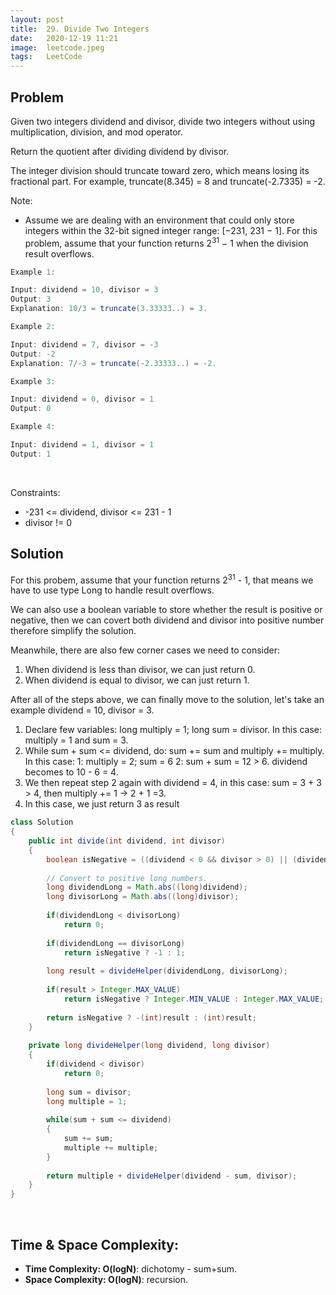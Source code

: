 ```yaml
---
layout: post 
title:  29. Divide Two Integers
date:   2020-12-19 11:21
image:  leetcode.jpeg
tags:   LeetCode
---
```


## Problem

Given two integers dividend and divisor, divide two integers without using multiplication, division, and mod operator.

Return the quotient after dividing dividend by divisor.

The integer division should truncate toward zero, which means losing its fractional part. For example, truncate(8.345) = 8 and truncate(-2.7335) = -2.

Note:

* Assume we are dealing with an environment that could only store integers within the 32-bit signed integer range: [−231,  231 − 1]. For this problem, assume that your function returns 2<sup>31</sup> − 1 when the division result overflows.

```java
Example 1:

Input: dividend = 10, divisor = 3
Output: 3
Explanation: 10/3 = truncate(3.33333..) = 3.

Example 2:

Input: dividend = 7, divisor = -3
Output: -2
Explanation: 7/-3 = truncate(-2.33333..) = -2.

Example 3:

Input: dividend = 0, divisor = 1
Output: 0

Example 4:

Input: dividend = 1, divisor = 1
Output: 1
```

<!-- Line breaks -->
<br />

Constraints:

* -231 <= dividend, divisor <= 231 - 1
* divisor != 0

## Solution

For this probem, assume that your function returns 2<sup>31</sup> - 1, that means we have to use type Long to handle result overflows. 

We can also use a boolean variable to store whether the result is positive or negative, then we can covert both dividend and divisor into positive number therefore simplify the solution.  

Meanwhile, there are also few corner cases we need to consider:

1. When dividend is less than divisor, we can just return 0.
2. When dividend is equal to divisor, we can just return 1.

After all of the steps above, we can finally move to the solution, let's take an example dividend = 10, divisor = 3.

1. Declare few variables: long multiply = 1; long sum = divisor. In this case: multiply = 1 and sum = 3.
2. While sum + sum <= dividend, do: sum += sum and multiply += multiply. In this case:
    1: multiply = 2; sum = 6
    2: sum + sum = 12 > 6. dividend becomes to 10 - 6 = 4.
3. We then repeat step 2 again with dividend = 4, in this case: sum = 3 + 3 > 4, then multiply += 1 -> 2 + 1 =3.
4. In this case, we just return 3 as result 

```java
class Solution 
{    
    public int divide(int dividend, int divisor) 
    {
        boolean isNegative = ((dividend < 0 && divisor > 0) || (dividend > 0 && divisor < 0));
        
        // Convert to positive long numbers.
        long dividendLong = Math.abs((long)dividend);
        long divisorLong = Math.abs((long)divisor);
        
        if(dividendLong < divisorLong)
            return 0;
        
        if(dividendLong == divisorLong)
            return isNegative ? -1 : 1;
        
        long result = divideHelper(dividendLong, divisorLong);
        
        if(result > Integer.MAX_VALUE)
            return isNegative ? Integer.MIN_VALUE : Integer.MAX_VALUE;
        
        return isNegative ? -(int)result : (int)result;
    }
    
    private long divideHelper(long dividend, long divisor)
    {
        if(dividend < divisor)
            return 0;
        
        long sum = divisor;
        long multiple = 1;
        
        while(sum + sum <= dividend)
        {
            sum += sum;
            multiple += multiple;
        }
        
        return multiple + divideHelper(dividend - sum, divisor);
    }
}
```

<!-- Line breaks -->
<br />

## Time & Space Complexity:

* **Time Complexity: O(logN)**: dichotomy - sum+sum.
* **Space Complexity: O(logN)**: recursion.